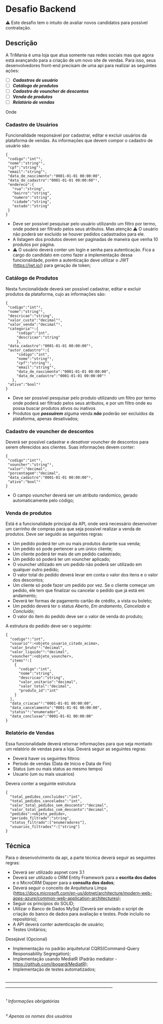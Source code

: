 # Desafio Backend
⚠️ Este desafio tem o intuito de avaliar novos candidatos para possível contratação.

## Descrição

A TriMania é uma loja que atua somente nas redes sociais mas que agora está avançando para a criação de um novo site de vendas. Para isso, seus desenvolvedores front-end precisam de uma api para realizar as seguintes ações: 
 - [ ] ***Cadastros de usuário***
 - [ ] ***Catálogo de produtos***
 - [ ] ***Cadastro de vouncher de descontos***
 - [ ] ***Venda de produtos***
 - [ ] ***Relatório de vendas***
 
 Onde
 
 ### Cadastro de Usuários
 
 Funcionalidade responsável por cadastrar, editar e excluir usuários da plataforma de vendas. As informações que devem compor o cadastro de usuário são:
 ```
{
  "codigo":"int"¹,
  "nome":"string"¹,
  "cpf":"string"¹,
  "email":"string"¹,
  "data_de_nascimento":"0001-01-01 00:00:00",
  "data_de_cadastro":"0001-01-01 00:00:00"¹,
  "endereco":{
    "rua":"string",
    "bairro":"string",
    "numero":"string",
    "cidade":"string",
    "estado":"string"
  }
}
 ```
 * Deve ser possível pesquisar pelo usuário utilizando um filtro por termo, onde poderá ser filtrado pelos seus atributos. Mas atenção ⚠️ O usuário não poderá ser excluído se houver pedidos cadastrados para ele.
 * A listagem dos produtos devem ser paginadas de maneira que venha 10 produtos por página.
 * ⚠️ O usuário deverá conter um login e senha para autenticação. Fica a cargo do candidato em como fazer a implementação dessa funcionalidade, porém a autenticação deve utilizar o JWT (https://jwt.io/) para geração de token;
 
 ### Catálogo de Produtos
 Nesta funcionalidade deverá ser possível cadastrar, editar e excluir produtos da plataforma, cujo as informações são:
 ```
 {
  "codigo":"int"¹,
  "nome":"string"¹,
  "descricao":"string",
  "valor_custo":"decimal"¹,
  "valor_venda":"decimal"¹,
  "categoria"¹:{
      "codigo":"int",
      "descricao":"string"
      },
  "data_cadastro":"0001-01-01 00:00:00"¹,
  "autor_cadastro"¹:{
      "codigo":"int",
      "nome":"string"¹,
      "cpf":"string"¹,
      "email":"string"¹,
      "data_de_nascimento":"0001-01-01 00:00:00",
      "data_de_cadastro":"0001-01-01 00:00:00"¹
    },
  "ativo":"bool"¹
 }
 ```
 * Deve ser possível pesquisar pelo produto utilizando um filtro por termo onde poderá ser filtrado pelos seus atributos, e por um filtro onde eu possa buscar produtos ativos ou inativos
 * Produtos que ***possuírem*** alguma venda ***não*** poderão ser excluídos da plataforma, apenas desativados;
 
 ### Cadastro de vouncher de descontos
 
 Deverá ser possível cadastrar e *desativar* vouncher de descontos para serem oferecidos aos clientes. Suas informações devem conter:
 
 ```
 {
  "codigo":"int"¹,
  "vouncher":"string"¹,
  "valor":"decimal",
  "porcentagem":"decimal",
  "data_cadastro":"0001-01-01 00:00:00"¹,
  "ativo":"bool"¹
 }
 ```
 
 * O campo *vouncher* deverá ser um atributo randomico, gerado automaticamente pelo código;

### Venda de produtos

Está é a funcionalidade principal da API, onde será necessário desenvolver um carrinho de compras para que seja possível realizar a venda de produtos.
Deve ser seguido as seguintes regras:

* Um pedido poderá ter um ou mais produtos durante sua venda;
* Um pedido só pode pertencer a um único cliente;
* Um cliente poderá ter mais de um pedido cadastrado;
* Um pedido só poderá ter um vouncher aplicado;
* O vouncher utilizado em um pedido não poderá ser utilizado em qualquer outro pedido;
* O valor total do pedido deverá levar em conta o valor dos itens e o valor dos descontos;
* Um cliente só pode fazer um pedido por vez. Se o cliente começar um pedido, ele tem que finalizar ou cancelar o pedido que já está em andamento;
* Deverá ter formas de pagamento cartão de crédito, a vista ou boleto;
* Um pedido deverá ter o status *Aberto*, *Em andamento*, *Cancelado* e *Concluído*;
* O valor do item do pedido deve ser o valor de venda do produto;

A estrutura do pedido deve ser o seguinte:
```
{
  "codigo"¹:"int",
  "usuario"¹:<objeto_usuario_citado_acima>,
  "valor_bruto"¹:"decimal",
  "valor_liquido"¹:"decimal",
  "vouncher":<objeto_vouncher>,
  "items"¹:[
    {
      "codigo":"int",
      "nome":"string",
      "descricao":"string",
      "valor_unitario":"decimal",
      "valor_total":"decimal",
      "produto_id":"int"
    }
  ],
  "data_criacao"¹:"0001-01-01 00:00:00",
  "data_cancelamento":"0001-01-01 00:00:00",
  "status"¹:"enumerador",
  "data_conclusao":"0001-01-01 00:00:00"
}
```
### Relatório de Vendas
Essa funcionalidade deverá retornar informações para que seja montado um relatório de vendas para a loja.
Deverá seguir as seguintes regras:
* Deverá haver os seguintes filtros:
*   Período de vendas (Data de Início e Data de Fim)
*   Status (um ou mais status ao mesmo tempo)
*   Usuario (um ou mais usuários)

Devera conter a seguinte estrutura

```
{
  "total_pedidos_concluidos":"int",
  "total_pedidos_cancelados":"int",
  "valor_total_pedidos_sem_desconto":"decimal",
  "valor_total_pedidos_com_desconto":"decimal",
  "pedidos":<objeto_pedido>,
  "periodo_filtrado":"string",
  "status_filtrado":["enumeradores"],
  "usuarios_filtrados"²:["string"]
}
```

## Técnica

Para o desenvolvimento da api, a parte técnica deverá seguir as seguintes regras:
* Deverá ser utilizado aspnet core 3.1
* Deverá ser utilizado o ORM Entity Framework para a **escrita dos dados** e o MicroORM Dapper para a **consulta dos dados**;
* Deverá seguir o conceito de Arquitetura Limpa (https://docs.microsoft.com/en-us/dotnet/architecture/modern-web-apps-azure/common-web-application-architectures);
* Seguir os princípios do SOLID;
* Utilizar o Banco de Dados MySql (Deverá ser enviado o script de criação do banco de dados para avaliação e testes. Pode incluílo no repositório);
* A API deverá conter autenticação de usuário;
* Testes Unitários;

Desejável (Opcional)
* Implementação no padrão arquitetural CQRS(Command-Query Responsability Segregation);
* Implementação usando MediatR (Padrão mediator - https://github.com/jbogard/MediatR);
* Implementação de testes automatizados;

 ###### _____________________________________________________________________________________________________________________________________
 ###### ¹ Informações obrigatórias
 ###### ² Apenas os nomes dos usuários
